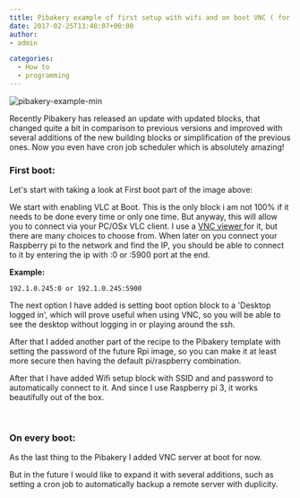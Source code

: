```yaml
---
title: Pibakery example of first setup with wifi and on boot VNC ( for updated version of pibakery)
date: 2017-02-25T13:48:07+00:00
author:
- admin

categories:
  - How to
  - programming
---
```

![pibakery-example-min](posts/pibakery-example-min.png "")

Recently Pibakery has released an update with updated blocks, that changed quite a bit in comparison to previous versions and improved with several additions of the new building blocks or simplification of the previous ones. Now you even have cron job scheduler which is absolutely amazing!

### First boot:

Let's start with taking a look at First boot part of the image above:

We start with enabling VLC at Boot. This is the only block i am not 100% if it needs to be done every time or only one time. But anyway, this will allow you to connect via your PC/OSx VLC client. I use a [VNC viewer ](https://www.realvnc.com/download/viewer/) for it, but there are many choices to choose from. When later on you connect your Raspberry pi to the network and find the IP, you should be able to connect to it by entering the ip with :0 or :5900 port at the end.

**Example:**

`192.1.0.245:0 or 192.1.0.245:5900`

The next option I have added is setting boot option block to a 'Desktop logged in', which will prove useful when using VNC, so you will be able to see the desktop without logging in or playing around the ssh.

After that I added another part of the recipe to the Pibakery template with setting the password of the future Rpi image, so you can make it at least more secure then having the default pi/raspberry combination.

After that I have added Wifi setup block with SSID and and password to automatically connect to it. And since I use Raspberry pi 3, it works beautifully out of the box.

&nbsp;

### On every boot:

As the last thing to the Pibakery I added VNC server at boot for now.

But in the future I would like to expand it with several additions, such as setting a cron job to automatically backup a remote server with duplicity.

&nbsp;